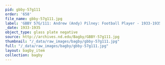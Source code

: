 ```yaml
---
pid: gbby-57g111
order: '658'
file_name: gbby-57g111.jpg
label: 'GBBY 57G/111: Andrew (Andy) Pilney: Football Player - 1933-1935'
_date: 1933-1935
object_type: glass plate negative
source: http://archives.nd.edu/Bagby/GBBY-57g111.jpg
thumbnail: "/_data/raw_images/bagby/gbby-57g111.jpg"
full: "/_data/raw_images/bagby/gbby-57g111.jpg"
layout: bagby_item
collection: bagby
---
```

